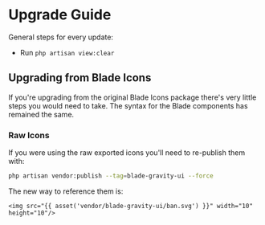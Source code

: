 # Upgrade Guide

General steps for every update:

- Run `php artisan view:clear`

## Upgrading from Blade Icons

If you're upgrading from the original Blade Icons package there's very little steps you would need to take. The syntax for the Blade components has remained the same.

### Raw Icons

If you were using the raw exported icons you'll need to re-publish them with:

```bash
php artisan vendor:publish --tag=blade-gravity-ui --force
```

The new way to reference them is:

```blade
<img src="{{ asset('vendor/blade-gravity-ui/ban.svg') }}" width="10" height="10"/>
```
